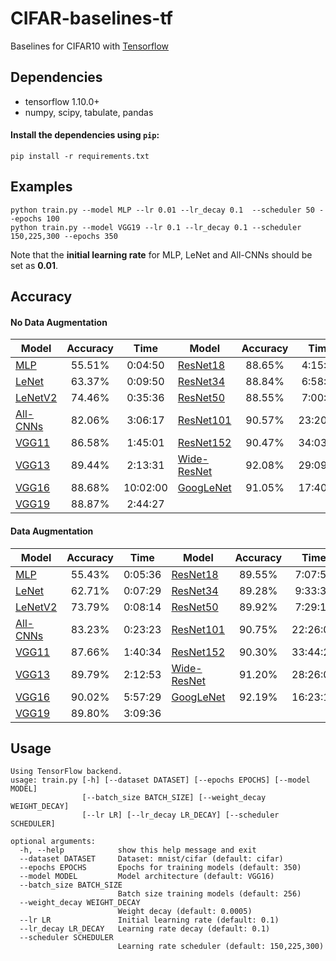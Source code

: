 # CIFAR-baselines-tf
Baselines for CIFAR10 with [Tensorflow](https://www.tensorflow.org/)

## Dependencies
- tensorflow 1.10.0+
- numpy, scipy, tabulate, pandas

#### Install the dependencies using `pip`:
```
pip install -r requirements.txt
```

## Examples
```
python train.py --model MLP --lr 0.01 --lr_decay 0.1  --scheduler 50 --epochs 100
python train.py --model VGG19 --lr 0.1 --lr_decay 0.1 --scheduler 150,225,300 --epochs 350
```
Note that the __initial learning rate__ for MLP, LeNet and All-CNNs should be set as __0.01__.

## Accuracy
#### No Data Augmentation
| Model             | Accuracy    | Time        | Model             | Accuracy    | Time        |
| ----------------- |:-----------:|:-----------:| ----------------- |:-----------:|:-----------:|
| [MLP](https://github.com/wangjksjtu/CIFAR-baselines-tf/blob/master/models/mlp.py)     | 55.51%    | 0:04:50   | [ResNet18](https://arxiv.org/abs/1512.03385)      | 88.65%    | 4:15:37   |
| [LeNet](http://yann.lecun.com/exdb/publis/pdf/lecun-01a.pdf)  | 63.37%    | 0:09:50   | [ResNet34](https://arxiv.org/abs/1512.03385)      | 88.84%    | 6:58:28    |
| [LeNetV2](https://github.com/wangjksjtu/CIFAR-baselines-tf/blob/master/models/lenet_v2.py)        | 74.46%    | 0:35:36   | [ResNet50](https://arxiv.org/abs/1512.03385)      | 88.55%    | 7:00:00   |
| [All-CNNs](https://arxiv.org/abs/1412.6806)       | 82.06%    | 3:06:17   | [ResNet101](https://arxiv.org/abs/1512.03385)     | 90.57%    | 23:20:10  |
| [VGG11](https://arxiv.org/abs/1409.1556)          | 86.58%    | 1:45:01   | [ResNet152](https://arxiv.org/abs/1512.03385)     | 90.47%    | 34:03:33  |
| [VGG13](https://arxiv.org/abs/1409.1556)          | 89.44%    | 2:13:31   | [Wide-ResNet](https://arxiv.org/pdf/1605.07146)   | 92.08%    | 29:09:18  |
| [VGG16](https://arxiv.org/abs/1409.1556)          | 88.68%    | 10:02:00  | [GoogLeNet](https://arxiv.org/abs/1409.4842)      | 91.05%    | 17:40:48  |
| [VGG19](https://arxiv.org/abs/1409.1556)          | 88.87%    | 2:44:27   |

#### Data Augmentation
| Model             | Accuracy    | Time        | Model             | Accuracy    | Time        |
| ----------------- |:-----------:|:-----------:| ----------------- |:-----------:|:-----------:|
| [MLP](https://github.com/wangjksjtu/CIFAR-baselines-tf/blob/master/models/mlp.py)     | 55.43%    | 0:05:36   | [ResNet18](https://arxiv.org/abs/1512.03385)      | 89.55%    | 7:07:57   |  |
| [LeNet](http://yann.lecun.com/exdb/publis/pdf/lecun-01a.pdf)  | 62.71%    | 0:07:29   | [ResNet34](https://arxiv.org/abs/1512.03385)      | 89.28%    | 9:33:32   |
| [LeNetV2](https://github.com/wangjksjtu/CIFAR-baselines-tf/blob/master/models/lenet_v2.py)        | 73.79%    | 0:08:14       | [ResNet50](https://arxiv.org/abs/1512.03385)      | 89.92%    | 7:29:10   |
| [All-CNNs](https://arxiv.org/abs/1412.6806)       | 83.23%    | 0:23:23   | [ResNet101](https://arxiv.org/abs/1512.03385)     | 90.75%    | 22:26:08  |
| [VGG11](https://arxiv.org/abs/1409.1556)          | 87.66%    | 1:40:34   | [ResNet152](https://arxiv.org/abs/1512.03385)     | 90.30%    | 33:44:28  |
| [VGG13](https://arxiv.org/abs/1409.1556)          | 89.79%    | 2:12:53   | [Wide-ResNet](https://arxiv.org/pdf/1605.07146)   | 91.20%    | 28:26:08  |
| [VGG16](https://arxiv.org/abs/1409.1556)          | 90.02%    | 5:57:29   | [GoogLeNet](https://arxiv.org/abs/1409.4842)      | 92.19%    | 16:23:14  |
| [VGG19](https://arxiv.org/abs/1409.1556)          | 89.80%    | 3:09:36   |

<!-- TODO
| [DenseNet121](https://arxiv.org/abs/1608.06993)   |           |           |
| [MobileNet](https://arxiv.org/abs/1704.04861)     |           |           |
| [MobileNetV2](https://arxiv.org/abs/1801.04381)   |           |           |
-->

<!-- TODO*2
| [ShuffleNet](https://arxiv.org/abs/1707.01083)    |           |           |
| [ShuffleNetV2](https://arxiv.org/abs/1807.11164)  |           |           |
-->


## Usage
```
Using TensorFlow backend.
usage: train.py [-h] [--dataset DATASET] [--epochs EPOCHS] [--model MODEL]
                [--batch_size BATCH_SIZE] [--weight_decay WEIGHT_DECAY]
                [--lr LR] [--lr_decay LR_DECAY] [--scheduler SCHEDULER]

optional arguments:
  -h, --help            show this help message and exit
  --dataset DATASET     Dataset: mnist/cifar (default: cifar)
  --epochs EPOCHS       Epochs for training models (default: 350)
  --model MODEL         Model architecture (default: VGG16)
  --batch_size BATCH_SIZE
                        Batch size training models (default: 256)
  --weight_decay WEIGHT_DECAY
                        Weight decay (default: 0.0005)
  --lr LR               Initial learning rate (default: 0.1)
  --lr_decay LR_DECAY   Learning rate decay (default: 0.1)
  --scheduler SCHEDULER
                        Learning rate scheduler (default: 150,225,300)
```
